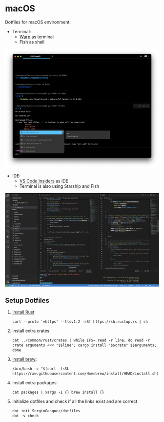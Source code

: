 # macOS
Dotfiles for macOS environment.

- Terminal:
  - [Warp](https://www.warp.dev/) as terminal
  - Fish as shell

![Terminal](assets/terminal.png)

- IDE:
  - [VS Code Insiders](https://code.visualstudio.com/insiders/) as IDE
  - Terminal is also using Starship and Fish

![VS Code](assets/vscode.png)

## Setup Dotfiles

1. [Install Rust](https://www.rust-lang.org/tools/install)
    ```
    curl --proto '=https' --tlsv1.2 -sSf https://sh.rustup.rs | sh
    ```
2. Install extra crates:
    ```
    cat ../common/rust/crates | while IFS= read -r line; do read -r crate arguments <<< "$$line"; cargo install "$$crate" $$arguments; done
    ```
3. [Install brew](https://brew.sh/):
    ```
    /bin/bash -c "$(curl -fsSL https://raw.githubusercontent.com/Homebrew/install/HEAD/install.sh)"
    ```
4. Install extra packages:
    ```
    cat packages | xargs -I {} brew install {}
    ```
5. Initialize dotfiles and check if all the links exist and are correct
    ```
    dot init SergioGasquez/dotfiles
    dot -v check
    ```

